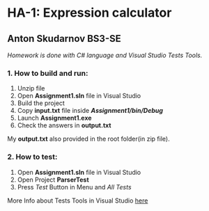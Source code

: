 # HA-1: Expression calculator
## Anton Skudarnov BS3-SE 

_Homework is done with C# language and 
Visual Studio Tests Tools._
	

### 1. How to build and run:
1. Unzip file
2. Open **Assignment1.sln** file in Visual Studio
3. Build the project
4. Copy **input.txt** file inside  **_Assignment1/bin/Debug_**
5. Launch **Assignment1.exe**
6. Check the answers in **output.txt**

My **output.txt** also provided in the root folder(in zip file).

### 2. How to test:
1. Open **Assignment1.sln** file in Visual Studio
2. Open Project **ParserTest**
3. Press _Test_ Button in Menu and _All Tests_

More Info about Tests Tools in Visual Studio [here](https://msdn.microsoft.com/ru-ru/library/ms182532.aspx)
